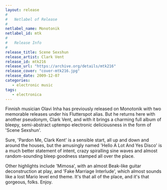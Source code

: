```yaml
---
layout: release
#
#   Netlabel of Release
#
netlabel_name: Monotonik
netlabel_id: mtk
#
#   Release Info
#
release_title: Scene Sexshun
release_artist: Clark Vent
release_id: mtk216
release_url: "https://archive.org/details/mtk216"
release_cover: "cover-mtk216.jpg"
release_date: 2009-12-07
categories:
   - electronic music
tags:
   - electronica
---
```

Finnish musician Olavi Inha has previously released on Monotonik with two memorable releases under his Flutterspot alias. But he returns here with another pseudonym, Clark Vent, and with it brings a charming full album of bleepy, semi-abstract uptempo electronic deliciousness in the form of 'Scene Sexshun'.

Sure, 'Pardon Me, Clark Kent' is a sensible start, all up and down and around the houses, but the amusingly named 'Hello A Lot And Yes Disco' is a much better statement of intent, crazy spiralling sine waves and almost random-sounding bleep goodness stamped all over the place.

Other highlights include 'Mimosa', with an almost Beak-like guitar deconstruction at play, and 'Fake Marriage Interlude', which almost sounds like a lost Mario level end theme. It's that all of the place, and it's that gorgeous, folks. Enjoy.